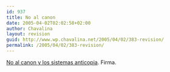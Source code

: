```yaml
---
id: 937
title: No al canon
date: 2005-04-02T02:02:58+02:00
author: Chavalina
layout: revision
guid: http://www.wp.chavalina.net/2005/04/02/383-revision/
permalink: /2005/04/02/383-revision/
---
```

<a href="http://www.facua.org/noalcanon/index.htm" target="_blank">No al canon y los sistemas anticopia</a>. Firma.